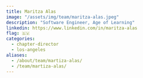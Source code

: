```yaml
---
title: Maritza Alas
image: "/assets/img/team/maritza-alas.jpeg"
description: "Software Engineer, Age of Learning"
linkedin: https://www.linkedin.com/in/maritza-alas
flag: 🇸🇻
categories:
  - chapter-director
  - los-angeles
aliases:
  - /about/team/martiza-alas/
  - /team/martiza-alas/
---
```


